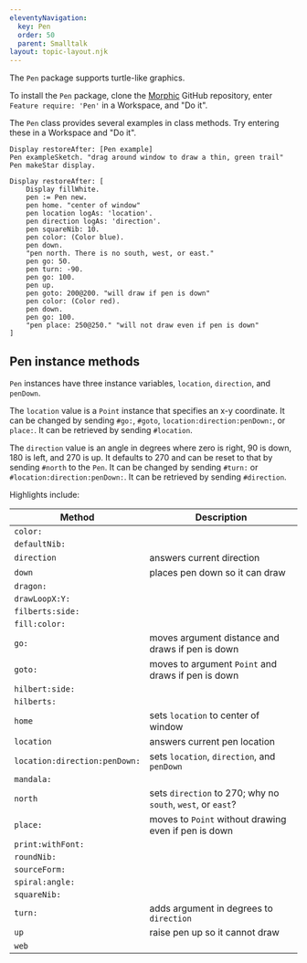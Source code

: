 ```yaml
---
eleventyNavigation:
  key: Pen
  order: 50
  parent: Smalltalk
layout: topic-layout.njk
---
```


The `Pen` package supports turtle-like graphics.

To install the `Pen` package, clone the
[Morphic](https://github.com/Cuis-Smalltalk/Morphic.git) GitHub repository,
enter `Feature require: 'Pen'` in a Workspace, and "Do it".

The `Pen` class provides several examples in class methods.
Try entering these in a Workspace and "Do it".

```smalltalk
Display restoreAfter: [Pen example]
Pen exampleSketch. "drag around window to draw a thin, green trail"
Pen makeStar display.

```

```smalltalk
Display restoreAfter: [
    Display fillWhite.
    pen := Pen new.
    pen home. "center of window"
    pen location logAs: 'location'.
    pen direction logAs: 'direction'.
    pen squareNib: 10.
    pen color: (Color blue).
    pen down.
    "pen north. There is no south, west, or east."
    pen go: 50.
    pen turn: -90.
    pen go: 100.
    pen up.
    pen goto: 200@200. "will draw if pen is down"
    pen color: (Color red).
    pen down.
    pen go: 100.
    "pen place: 250@250." "will not draw even if pen is down"
]
```

## Pen instance methods

`Pen` instances have three instance variables,
`location`, `direction`, and `penDown`.

The `location` value is a `Point` instance that specifies an x-y coordinate.
It can be changed by sending `#go:`, `#goto`,
`location:direction:penDown:`, or `place:`.
It can be retrieved by sending `#location`.

The `direction` value is an angle in degrees where
zero is right, 90 is down, 180 is left, and 270 is up.
It defaults to 270 and can be reset to that by sending `#north` to the `Pen`.
It can be changed by sending `#turn:` or `#location:direction:penDown:`.
It can be retrieved by sending `#direction`.

Highlights include:

| Method                        | Description                                                 |
| ----------------------------- | ----------------------------------------------------------- |
| `color:`                      |                                                             |
| `defaultNib:`                 |                                                             |
| `direction`                   | answers current direction                                   |
| `down`                        | places pen down so it can draw                              |
| `dragon:`                     |                                                             |
| `drawLoopX:Y:`                |                                                             |
| `filberts:side:`              |                                                             |
| `fill:color:`                 |                                                             |
| `go:`                         | moves argument distance and draws if pen is down            |
| `goto:`                       | moves to argument `Point` and draws if pen is down          |
| `hilbert:side:`               |                                                             |
| `hilberts:`                   |                                                             |
| `home`                        | sets `location` to center of window                         |
| `location`                    | answers current pen location                                |
| `location:direction:penDown:` | sets `location`, `direction`, and `penDown`                 |
| `mandala:`                    |                                                             |
| `north`                       | sets `direction` to 270; why no `south`, `west`, or `east`? |
| `place:`                      | moves to `Point` without drawing even if pen is down        |
| `print:withFont:`             |                                                             |
| `roundNib:`                   |                                                             |
| `sourceForm:`                 |                                                             |
| `spiral:angle:`               |                                                             |
| `squareNib:`                  |                                                             |
| `turn:`                       | adds argument in degrees to `direction`                     |
| `up`                          | raise pen up so it cannot draw                              |
| `web`                         |                                                             |
